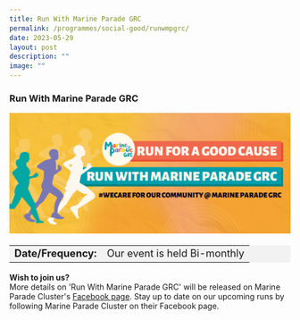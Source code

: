 ```yaml
---
title: Run With Marine Parade GRC
permalink: /programmes/social-good/runwmpgrc/
date: 2023-05-29
layout: post
description: ""
image: ""
---
```

### Run With Marine Parade GRC ### 

<img style="height:auto; width:600px;" src="/images/rwmpgrc banner.png">

<table style="font-size:130%; background-color:#f2f2f2">
<tbody>
<tr>
 <td><b>Date/Frequency:</b> </td><td>Our event is held Bi-monthly</td>
</tr>
</tbody>
</table>

<b>Wish to join us?</b><br>
More details on 'Run With Marine Parade GRC' will be released on Marine Parade Cluster's [Facebook page](https://www.facebook.com/marineparadecluster). Stay up to date on our upcoming runs by following Marine Parade Cluster on their Facebook page.